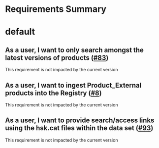 
Requirements Summary
====================

# default

## As a user, I want to only search amongst the latest versions of products ([#83](https://github.com/NASA-PDS/registry-legacy-solr/issues/83)) 


This requirement is not impacted by the current version
## As a user, I want to ingest Product_External products into the Registry ([#8](https://github.com/NASA-PDS/registry-legacy-solr/issues/8)) 


This requirement is not impacted by the current version
## As a user, I want to provide search/access links using the hsk.cat files within the data set ([#93](https://github.com/NASA-PDS/registry-legacy-solr/issues/93)) 


This requirement is not impacted by the current version